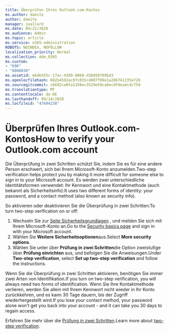 ```yaml
---
title: Überprüfen Ihres Outlook.com-Kontos
ms.author: daeite
author: daeite
manager: joallard
ms.date: 04/21/2020
ms.audience: Admin
ms.topic: article
ms.service: o365-administration
ROBOTS: NOINDEX, NOFOLLOW
localization_priority: Normal
ms.collection: Adm_O365
ms.custom:
- "696"
- "8000030"
ms.assetid: e64b555c-17ec-4389-8068-d36850f09bd3
ms.openlocfilehash: 602b4592ac07c655cd807f09e1a286741235e728
ms.sourcegitcommit: c6692ce0fa1358ec3529e59ca0ecdfdea4cdc759
ms.translationtype: MT
ms.contentlocale: de-DE
ms.lasthandoff: 09/14/2020
ms.locfileid: "47694238"
---
```

# <a name="how-to-verify-your-outlookcom-account"></a><span data-ttu-id="4292d-102">Überprüfen Ihres Outlook.com-Kontos</span><span class="sxs-lookup"><span data-stu-id="4292d-102">How to verify your Outlook.com account</span></span>

<span data-ttu-id="4292d-103">Die Überprüfung in zwei Schritten schützt Sie, indem Sie es für eine andere Person erschwert, sich bei Ihrem Microsoft-Konto anzumelden.</span><span class="sxs-lookup"><span data-stu-id="4292d-103">Two-step verification helps protect you by making it more difficult for someone else to sign in to your Microsoft account.</span></span> <span data-ttu-id="4292d-104">Es werden zwei unterschiedliche Identitätsformen verwendet: Ihr Kennwort und eine Kontaktmethode (auch bekannt als Sicherheitsinfo).</span><span class="sxs-lookup"><span data-stu-id="4292d-104">It uses two different forms of identity: your password, and a contact method (also known as security info).</span></span>
  
<span data-ttu-id="4292d-105">So aktivieren oder deaktivieren Sie die Überprüfung in zwei Schritten:</span><span class="sxs-lookup"><span data-stu-id="4292d-105">To turn two-step verification on or off:</span></span>
  
1. <span data-ttu-id="4292d-106">Wechseln Sie zur [Seite Sicherheitsgrundlagen](https://go.microsoft.com/fwlink/?linkid=842325) , und melden Sie sich mit Ihrem Microsoft-Konto an.</span><span class="sxs-lookup"><span data-stu-id="4292d-106">Go to the [Security basics page](https://go.microsoft.com/fwlink/?linkid=842325) and sign in with your Microsoft account.</span></span>
2. <span data-ttu-id="4292d-107">Wählen Sie **Weitere Sicherheitsoptionen**aus.</span><span class="sxs-lookup"><span data-stu-id="4292d-107">Select **More security options**.</span></span>
3. <span data-ttu-id="4292d-108">Wählen Sie unter über **Prüfung in zwei Schritten**die Option zweistufige über **Prüfung einrichten** aus, und befolgen Sie die Anweisungen.</span><span class="sxs-lookup"><span data-stu-id="4292d-108">Under **Two-step verification**, select **Set up two-step verification** and follow the instructions.</span></span>

<span data-ttu-id="4292d-109">Wenn Sie die Überprüfung in zwei Schritten aktivieren, benötigen Sie immer zwei Arten von Identifikation.</span><span class="sxs-lookup"><span data-stu-id="4292d-109">If you turn on two-step verification, you will always need two forms of identification.</span></span> <span data-ttu-id="4292d-110">Wenn Sie Ihre Kontaktmethode verlieren, werden Sie allein mit Ihrem Kennwort nicht wieder in Ihr Konto zurückkehren, und es kann 30 Tage dauern, bis der Zugriff wiederhergestellt wird.</span><span class="sxs-lookup"><span data-stu-id="4292d-110">If you lose your contact method, your password alone won't get you back into your account - and it can take you 30 days to regain access.</span></span>
  
<span data-ttu-id="4292d-111">Erfahren Sie mehr über die [Prüfung in zwei Schritten](https://go.microsoft.com/fwlink/?linkid=872270).</span><span class="sxs-lookup"><span data-stu-id="4292d-111">Learn more about [two-step verification](https://go.microsoft.com/fwlink/?linkid=872270).</span></span>
  
